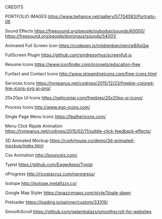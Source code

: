 
CREDITS

PORTFOLIO IMAGES
https://www.behance.net/gallery/57704083/Portraits-06

Sound Effects
https://freesound.org/people/qubodup/sounds/60000/
https://freesound.org/people/domingus/sounds/54001/

Animated Full Screen Icon
https://codepen.io/mildrenben/pen/wBXpQw

FullScreen Plugin
https://github.com/sindresorhus/screenfull.js

Resume Icons
https://www.iconfinder.com/iconsets/education-free

Funfact and Contact Icons
http://www.streamlineicons.com/free-icons.html

Services Icons
https://tympanus.net/codrops/2015/12/23/freebie-colored-line-icons-svg-ai-png/

20x20px UI Icons
https://geticonjar.com/freebies/20x20px-ui-icons/

Process Icons
http://www.ego-icons.com/

Single Page Menu Icons
https://feathericons.com/

Menu Click Ripple Animation
https://tympanus.net/codrops/2015/02/11/subtle-click-feedback-effects/

3D Animated Mockup
https://codyhouse.co/demo/3d-animated-mockup/index.html

Css Animation
http://bouncejs.com/

Typist
https://github.com/EagerApps/Typist

nProgress
http://ricostacruz.com/nprogress/

Isotope
http://isotope.metafizzy.co/

Google Map Styler
https://snazzymaps.com/style/1/pale-dawn

Preloader
https://loading.io/spinner/custom/33319/

SmoothScroll
https://github.com/galambalazs/smoothscroll-for-websites